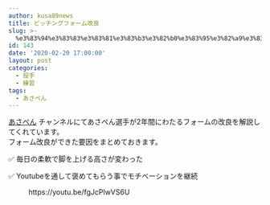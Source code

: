 ```yaml
---
author: kusa89news
title: ピッチングフォーム改良
slug: >-
  %e3%83%94%e3%83%83%e3%83%81%e3%83%b3%e3%82%b0%e3%83%95%e3%82%a9%e3%83%bc%e3%83%a0%e6%94%b9%e8%89%af
id: 143
date: '2020-02-20 17:00:00'
layout: post
categories:
  - 投手
  - 練習
tags:
  - あさぺん
---
```


[あさぺん](https://www.youtube.com/channel/UCVXavEYZP-niKQIuO1tc3vA) チャンネルにてあさぺん選手が2年間にわたるフォームの改良を解説してくれています。  
フォーム改良ができた要因をまとめておきます。

✅ 毎日の柔軟で脚を上げる高さが変わった

✅ Youtubeを通して褒めてもらう事でモチベーションを継続

<figure class="wp-block-embed-youtube wp-block-embed is-type-video is-provider-youtube wp-embed-aspect-16-9 wp-has-aspect-ratio">

<div class="wp-block-embed__wrapper">https://youtu.be/fgJcPlwVS6U</div>

</figure>